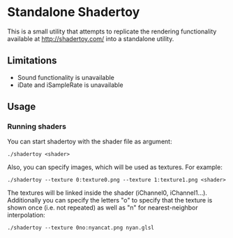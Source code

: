 # Standalone Shadertoy

This is a small utility that attempts to replicate the rendering functionality
available at http://shadertoy.com/ into a standalone utility.

## Limitations

* Sound functionality is unavailable
* iDate and iSampleRate is unavailable

## Usage

### Running shaders

You can start shadertoy with the shader file as argument:
```
./shadertoy <shader>
```

Also, you can specify images, which will be used as textures. For example:
```
./shadertoy --texture 0:texture0.png --texture 1:texture1.png <shader>
```
The textures will be linked inside the shader (iChannel0, iChannel1...).
Additionally you can specify the letters "o" to specify that the texture
is shown once (i.e. not repeated) as well as "n" for nearest-neighbor
interpolation:
```
./shadertoy --texture 0no:nyancat.png nyan.glsl
```